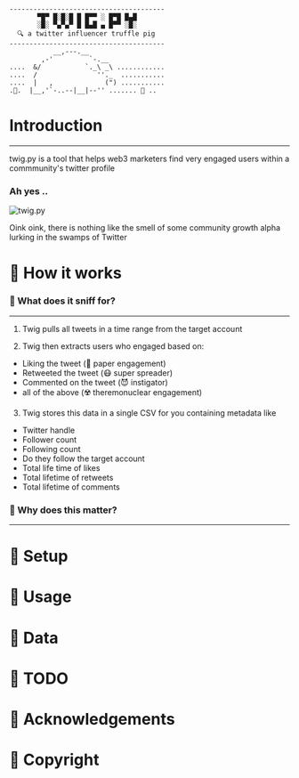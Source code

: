 ```
---------------------------------------
       ▀█▀ █░█░█ █ █▀▀ ░ █▀█ █▄█
       ░█░ ▀▄▀▄▀ █ █▄█ ▄ █▀▀ ░█░
  🔍 a twitter influencer truffle pig
---------------------------------------
           __,---.__   
        ,-'         `-.__ 
....  &/           `._\ _\ ............
....  /               ''._  ...........
....  |   ,             (") ...........
.💩.  |__,'`-..--|__|--'' ....... 💎 ..
```

# Introduction
---
twig.py is a tool that helps web3 marketers find very engaged users within a commmunity's twitter profile

### Ah yes ..
![twig.py](https://media1.giphy.com/media/eP4zLawRGHJWt5ailn/giphy.gif?cid=ecf05e475zfqzn8erlr60p4bqv0ikof2sco7bnsbj7nwu2ut&rid=giphy.gif&ct=g)

Oink oink, there is nothing like the smell of some community growth alpha lurking in the swamps of Twitter

# 📝 How it works

### 🔎 What does it sniff for?
---
1. Twig pulls all tweets in a time range from the target account
   
2. Twig then extracts users who engaged based on:
  - Liking the tweet (🧻 paper engagement)
  - Retweeted the tweet (😷 super spreader)
  - Commented on the tweet (😈 instigator)
  - all of the above (☢️ theremonuclear engagement)

3. Twig stores this data in a single CSV for you containing metadata like
  - Twitter handle
  - Follower count
  - Following count
  - Do they follow the target account
  - Total life time of likes
  - Total lifetime of retweets
  - Total lifetime of comments

### 🤷 Why does this matter?
---

# 📝 Setup

# 📝 Usage

# 📝 Data

# 📝 TODO

# 📝 Acknowledgements

# 📝 Copyright